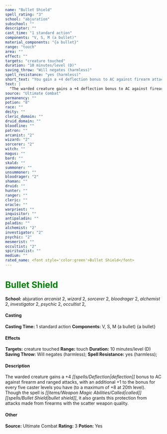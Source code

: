 ```yaml
---
name: "Bullet Shield"
spell_rating: "3"
school: "abjuration"
subschool: ""
descriptor: ""
cast_time: "1 standard action"
components: "V, S, M (a bullet)"
material_components: "{a bullet}"
range: "touch"
area: ""
effect: ""
targets: "creature touched"
duration: "10 minutes/level (D)"
saving_throw: "Will negates (harmless)"
spell_resistance: "yes (harmless)"
short_text: "You gain a +4 deflection bonus to AC against firearm attacks."
text: |
  "The warded creature gains a +4 deflection bonus to AC against firearm and ranged attacks, with an additional +1 to the bonus for every five caster levels you have (to a maximum of +8 at 20th level). Though the spell is called bullet shield, it also grants this protection from attacks made from firearms with the scatter weapon quality."
source: "Ultimate Combat"
permanency: ""
potion: "8"
race: ""
deity: ""
cleric_domain: ""
druid_domain: ""
bloodline: ""
patron: ""
arcanist: "2"
wizard: "2"
sorcerer: "2"
witch: ""
magus: ""
bard: ""
skald: ""
summoner: ""
unsummoner: ""
bloodrager: "2"
shaman: ""
druid: ""
hunter: ""
ranger: ""
cleric: ""
oracle: ""
warpriest: ""
inquisitor: ""
antipaladin: ""
paladin: ""
alchemist: "2"
investigator: "2"
psychic: "2"
mesmerist: ""
occultist: "2"
spiritualist: ""
medium: ""
rated_name: <font style='color:green'>Bullet Shield</font>
---
```


# <font style='color:green'>Bullet Shield</font> 
**School:** abjuration 
_arcanist_ 2, _wizard_ 2, _sorcerer_ 2, _bloodrager_ 2, _alchemist_ 2, _investigator_ 2, _psychic_ 2, _occultist_ 2, 
#### Casting
**Casting Time:** 1 standard action
 **Components:** V, S, M (a bullet) {a bullet}
 #### Effects
**Targets:** creature touched
**Range:** touch
**Duration:** 10 minutes/level (D)
**Saving Throw:** Will negates (harmless); **Spell Resistance:** yes (harmless); 
 #### Description
The warded creature gains a +4 _[[spells/Deflection|deflection]]_ bonus to AC against firearm and ranged attacks, with an additional +1 to the bonus for every five caster levels you have (to a maximum of +8 at 20th level). Though the spell is _[[items/Weapon Magic Abilities/Called|called]]_ _[[spells/Bullet Shield|bullet shield]]_, it also grants this protection from attacks made from firearms with the scatter weapon quality.

 #### Other
**Source:** Ultimate Combat
**Rating:** 3
**Potion:** Yes
